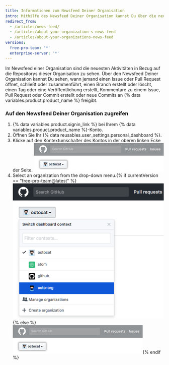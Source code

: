 ```yaml
---
title: Informationen zum Newsfeed Deiner Organisation
intro: Mithilfe des Newsfeed Deiner Organisation kannst Du über die neuesten Aktivitäten in Bezug auf die Repositorys dieser Organisation auf dem Laufenden bleiben.
redirect_from:
  - /articles/news-feed/
  - /articles/about-your-organization-s-news-feed
  - /articles/about-your-organizations-news-feed
versions:
  free-pro-team: '*'
  enterprise-server: '*'
---
```


Im Newsfeed einer Organisation sind die neuesten Aktivitäten in Bezug auf die Repositorys dieser Organisation zu sehen. Über den Newsfeed Deiner Organisation kannst Du sehen, wann jemand einen Issue oder Pull Request öffnet, schließt oder zusammenführt, einen Branch erstellt oder löscht, einen Tag oder eine Veröffentlichung erstellt, Kommentare zu einem Issue, Pull Request oder Commit erstellt oder neue Commits an {% data variables.product.product_name %} freigibt.

### Auf den Newsfeed Deiner Organisation zugreifen

1. {% data variables.product.signin_link %} bei Ihrem {% data variables.product.product_name %}-Konto.
2. Öffnen Sie Ihr {% data reusables.user_settings.personal_dashboard %}.
3. Klicke auf den Kontextumschalter des Kontos in der oberen linken Ecke der Seite. ![Kontextumschalter-Schaltfläche in Enterprise](/assets/images/help/organizations/account_context_switcher.png)
4. Select an organization from the drop-down menu.{% if currentVersion == "free-pro-team@latest" %} ![Context switcher menu in dotcom](/assets/images/help/organizations/account-context-switcher-selected-dotcom.png){% else %}
![Context switcher menu in Enterprise](/assets/images/help/organizations/account_context_switcher.png){% endif %}
